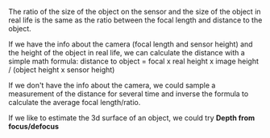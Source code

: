 The ratio of the size of the object on the sensor and the size of the object in real life is the same as the ratio between the focal length and distance to the object.

If we have the info about the camera (focal length and sensor height) and the height of the object in real life, we can calculate the distance with a simple math formula:
distance to object = focal x real height x image height / (object height x sensor height)

If we don't have the info about the camera, we could sample a measurement of the distance for several time and inverse the formula to calculate the average focal length/ratio.

If we like to estimate the 3d surface of an object, we could try **Depth from focus/defocus**